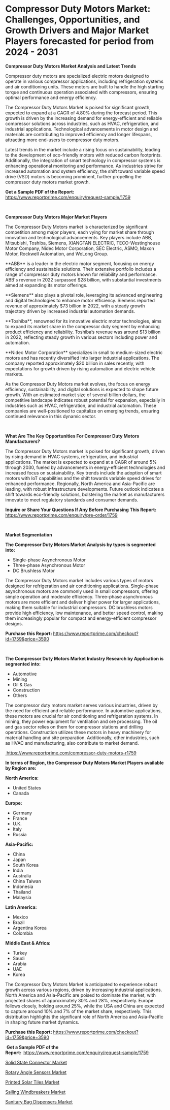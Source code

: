 <p><h1>Compressor Duty Motors Market: Challenges, Opportunities, and Growth Drivers and Major Market Players forecasted for period from 2024 - 2031</h1></p><p><strong>Compressor Duty Motors Market Analysis and Latest Trends</strong></p>
<p><p>Compressor duty motors are specialized electric motors designed to operate in various compressor applications, including refrigeration systems and air conditioning units. These motors are built to handle the high starting torque and continuous operation associated with compressors, ensuring optimal performance and energy efficiency.</p><p>The Compressor Duty Motors Market is poised for significant growth, expected to expand at a CAGR of 4.80% during the forecast period. This growth is driven by the increasing demand for energy-efficient and reliable compressor solutions across industries, such as HVAC, refrigeration, and industrial applications. Technological advancements in motor design and materials are contributing to improved efficiency and longer lifespans, attracting more end-users to compressor duty motors.</p><p>Latest trends in the market include a rising focus on sustainability, leading to the development of eco-friendly motors with reduced carbon footprints. Additionally, the integration of smart technology in compressor systems is enhancing operational monitoring and performance. As industries strive for increased automation and system efficiency, the shift toward variable speed drive (VSD) motors is becoming prominent, further propelling the compressor duty motors market growth.</p></p>
<p><strong>Get a Sample PDF of the Report:&nbsp;</strong> <a href="https://www.reportprime.com/enquiry/request-sample/1759?utm_campaign=2014&utm_medium=2&utm_source=Github&utm_content=ia&utm_term=24122024&utm_id=compressor-duty-motors">https://www.reportprime.com/enquiry/request-sample/1759</a></p>
<p>&nbsp;</p>
<p><strong>Compressor Duty Motors Major Market Players</strong></p>
<p><p>The Compressor Duty Motors market is characterized by significant competition among major players, each vying for market share through innovation and technological advancements. Key players include ABB, Mitsubishi, Toshiba, Siemens, XIANGTAN ELECTRIC, TECO-Westinghouse Motor Company, Nidec Motor Corporation, SEC Electric, ASMO, Maxon Motor, Rockwell Automation, and WoLong Group.</p><p>**ABB** is a leader in the electric motor segment, focusing on energy efficiency and sustainable solutions. Their extensive portfolio includes a range of compressor duty motors known for reliability and performance. ABB's revenue in 2022 surpassed $28 billion, with substantial investments aimed at expanding its motor offerings.</p><p>**Siemens** also plays a pivotal role, leveraging its advanced engineering and digital technologies to enhance motor efficiency. Siemens reported revenue of approximately $73 billion in 2022, with a steady growth trajectory driven by increased industrial automation demands.</p><p>**Toshiba**, renowned for its innovative electric motor technologies, aims to expand its market share in the compressor duty segment by enhancing product efficiency and reliability. Toshiba’s revenue was around $13 billion in 2022, reflecting steady growth in various sectors including power and automation.</p><p>**Nidec Motor Corporation** specializes in small to medium-sized electric motors and has recently diversified into larger industrial applications. The company reported approximately $20 billion in sales recently, with expectations for growth driven by rising automation and electric vehicle markets.</p><p>As the Compressor Duty Motors market evolves, the focus on energy efficiency, sustainability, and digital solutions is expected to shape future growth. With an estimated market size of several billion dollars, the competitive landscape indicates robust potential for expansion, especially in industries such as HVAC, refrigeration, and industrial automation. These companies are well-positioned to capitalize on emerging trends, ensuring continued relevance in this dynamic sector.</p></p>
<p>&nbsp;</p>
<p><strong>What Are The Key Opportunities For Compressor Duty Motors Manufacturers?</strong></p>
<p><p>The Compressor Duty Motors market is poised for significant growth, driven by rising demand in HVAC systems, refrigeration, and industrial applications. The market is expected to expand at a CAGR of around 5% through 2030, fueled by advancements in energy-efficient technologies and increased focus on sustainability. Key trends include the adoption of smart motors with IoT capabilities and the shift towards variable speed drives for enhanced performance. Regionally, North America and Asia-Pacific are leading, with robust infrastructure developments. Future outlook indicates a shift towards eco-friendly solutions, bolstering the market as manufacturers innovate to meet regulatory standards and consumer demands.</p></p>
<p><strong>Inquire or Share Your Questions If Any Before Purchasing This Report:</strong> <a href="https://www.reportprime.com/enquiry/pre-order/1759?utm_campaign=2014&utm_medium=2&utm_source=Github&utm_content=ia&utm_term=24122024&utm_id=compressor-duty-motors">https://www.reportprime.com/enquiry/pre-order/1759</a></p>
<p>&nbsp;</p>
<p><strong>Market Segmentation</strong></p>
<p><strong>The Compressor Duty Motors Market Analysis by types is segmented into:</strong></p>
<p><ul><li>Single-phase Asynchronous Motor</li><li>Three-phase Asynchronous Motor</li><li>DC Brushless Motor</li></ul></p>
<p><p>The Compressor Duty Motors market includes various types of motors designed for refrigeration and air conditioning applications. Single-phase asynchronous motors are commonly used in small compressors, offering simple operation and moderate efficiency. Three-phase asynchronous motors are more efficient and deliver higher power for larger applications, making them suitable for industrial compressors. DC brushless motors provide high efficiency, low maintenance, and better speed control, making them increasingly popular for compact and energy-efficient compressor designs.</p></p>
<p><strong>Purchase this Report:&nbsp;</strong><a href="https://www.reportprime.com/checkout?id=1759&price=3590&utm_campaign=2014&utm_medium=2&utm_source=Github&utm_content=ia&utm_term=24122024&utm_id=compressor-duty-motors">https://www.reportprime.com/checkout?id=1759&price=3590</a></p>
<p>&nbsp;</p>
<p><strong>The Compressor Duty Motors Market Industry Research by Application is segmented into:</strong></p>
<p><ul><li>Automotive</li><li>Mining</li><li>Oil & Gas</li><li>Construction</li><li>Others</li></ul></p>
<p><p>The compressor duty motors market serves various industries, driven by the need for efficient and reliable performance. In automotive applications, these motors are crucial for air conditioning and refrigeration systems. In mining, they power equipment for ventilation and ore processing. The oil and gas sector relies on them for compressor stations and drilling operations. Construction utilizes these motors in heavy machinery for material handling and site preparation. Additionally, other industries, such as HVAC and manufacturing, also contribute to market demand.</p></p>
<p><a href="https://www.reportprime.com/compressor-duty-motors-r1759?utm_campaign=2014&utm_medium=2&utm_source=Github&utm_content=ia&utm_term=24122024&utm_id=compressor-duty-motors">&nbsp;https://www.reportprime.com/compressor-duty-motors-r1759</a></p>
<p><strong>In terms of Region, the Compressor Duty Motors Market Players available by Region are:</strong></p>
<p>
    <p> <strong> North America: </strong>
        <ul>
            <li>United States</li>
            <li>Canada</li>
        </ul>
        </p> 
    <p> <strong> Europe: </strong>
        <ul>
            <li>Germany</li>
            <li>France</li>
            <li>U.K.</li>
            <li>Italy</li>
            <li>Russia</li>
        </ul>
        </p> 
    <p> <strong> Asia-Pacific: </strong>
        <ul>
            <li>China</li>
            <li>Japan</li>
            <li>South Korea</li>
            <li>India</li>
            <li>Australia</li>
            <li>China Taiwan</li>
            <li>Indonesia</li>
            <li>Thailand</li>
            <li>Malaysia</li>
        </ul>
        </p> 
    <p> <strong> Latin America: </strong>
        <ul>
            <li>Mexico</li>
            <li>Brazil</li>
            <li>Argentina Korea</li>
            <li>Colombia</li>
        </ul>
        </p> 
    <p> <strong> Middle East & Africa: </strong>
        <ul>
            <li>Turkey</li>
            <li>Saudi</li>
            <li>Arabia</li>
            <li>UAE</li>
            <li>Korea</li>
        </ul>
    </p>
    </p>
<p><p>The Compressor Duty Motors Market is anticipated to experience robust growth across various regions, driven by increasing industrial applications. North America and Asia-Pacific are poised to dominate the market, with projected shares of approximately 30% and 28%, respectively. Europe follows closely, holding around 25%, while the USA and China are expected to capture around 10% and 7% of the market share, respectively. This distribution highlights the significant role of North America and Asia-Pacific in shaping future market dynamics.</p></p>
<p><strong>Purchase this Report: </strong><a href="https://www.reportprime.com/checkout?id=1759&price=3590&utm_campaign=2014&utm_medium=2&utm_source=Github&utm_content=ia&utm_term=24122024&utm_id=compressor-duty-motors">https://www.reportprime.com/checkout?id=1759&price=3590</a></p>
<p>&nbsp;<strong>Get a Sample PDF of the Report:&nbsp;&nbsp;</strong><a href="https://www.reportprime.com/enquiry/request-sample/1759?utm_campaign=2014&utm_medium=2&utm_source=Github&utm_content=ia&utm_term=24122024&utm_id=compressor-duty-motors">https://www.reportprime.com/enquiry/request-sample/1759</a></p>
<p><strong></strong></p>
<p><p><a href="https://www.linkedin.com/pulse/solid-state-connector-market-insights-industry-development-bneff?utm_campaign=2014&utm_medium=2&utm_source=Github&utm_content=ia&utm_term=24122024&utm_id=compressor-duty-motors">Solid State Connector Market</a></p><p><a href="https://www.linkedin.com/pulse/examining-global-rotary-angle-sensors-markets-63cagr-andmarketsizebetween-waupf?utm_campaign=2014&utm_medium=2&utm_source=Github&utm_content=ia&utm_term=24122024&utm_id=compressor-duty-motors">Rotary Angle Sensors Market</a></p><p><a href="https://www.linkedin.com/pulse/printed-solar-tiles-market-report-offers-financial-analysis-khm7e?utm_campaign=2014&utm_medium=2&utm_source=Github&utm_content=ia&utm_term=24122024&utm_id=compressor-duty-motors">Printed Solar Tiles Market</a></p><p><a href="https://www.linkedin.com/pulse/global-sailing-windbreakers-market-report-2024-2031-size-share-ef1uc?utm_campaign=2014&utm_medium=2&utm_source=Github&utm_content=ia&utm_term=24122024&utm_id=compressor-duty-motors">Sailing Windbreakers Market</a></p><p><a href="https://www.linkedin.com/pulse/sanitary-bag-dispensers-market-2024-2031-applications-regional-5yu4c?utm_campaign=2014&utm_medium=2&utm_source=Github&utm_content=ia&utm_term=24122024&utm_id=compressor-duty-motors">Sanitary Bag Dispensers Market</a></p></p>